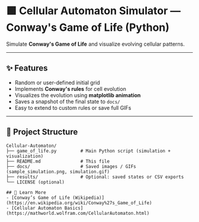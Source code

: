 # 🟩 Cellular Automaton Simulator — Conway's Game of Life (Python)

Simulate **Conway's Game of Life** and visualize evolving cellular patterns.

---

## ✨ Features
- Random or user-defined initial grid  
- Implements **Conway's rules** for cell evolution  
- Visualizes the evolution using **matplotlib animation**  
- Saves a snapshot of the final state to `docs/`  
- Easy to extend to custom rules or save full GIFs

---

## 📂 Project Structure
```text
Cellular-Automaton/
├── game_of_life.py         # Main Python script (simulation + visualization)
├── README.md               # This file
├── docs/                   # Saved images / GIFs (sample_simulation.png, simulation.gif)
├── results/                # Optional: saved states or CSV exports
└── LICENSE (optional)

## 📘 Learn More
- [Conway’s Game of Life (Wikipedia)](https://en.wikipedia.org/wiki/Conway%27s_Game_of_Life)
- [Cellular Automaton Basics](https://mathworld.wolfram.com/CellularAutomaton.html)
